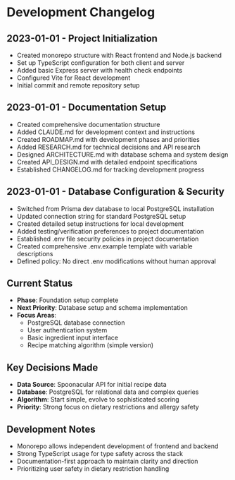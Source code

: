 # Development Changelog

## 2023-01-01 - Project Initialization
- Created monorepo structure with React frontend and Node.js backend
- Set up TypeScript configuration for both client and server
- Added basic Express server with health check endpoints
- Configured Vite for React development
- Initial commit and remote repository setup

## 2023-01-01 - Documentation Setup
- Created comprehensive documentation structure
- Added CLAUDE.md for development context and instructions
- Created ROADMAP.md with development phases and priorities
- Added RESEARCH.md for technical decisions and API research
- Designed ARCHITECTURE.md with database schema and system design
- Created API_DESIGN.md with detailed endpoint specifications
- Established CHANGELOG.md for tracking development progress

## 2023-01-01 - Database Configuration & Security
- Switched from Prisma dev database to local PostgreSQL installation
- Updated connection string for standard PostgreSQL setup
- Created detailed setup instructions for local development
- Added testing/verification preferences to project documentation
- Established .env file security policies in project documentation
- Created comprehensive .env.example template with variable descriptions
- Defined policy: No direct .env modifications without human approval

## Current Status
- **Phase**: Foundation setup complete
- **Next Priority**: Database setup and schema implementation
- **Focus Areas**: 
  - PostgreSQL database connection
  - User authentication system
  - Basic ingredient input interface
  - Recipe matching algorithm (simple version)

## Key Decisions Made
- **Data Source**: Spoonacular API for initial recipe data
- **Database**: PostgreSQL for relational data and complex queries
- **Algorithm**: Start simple, evolve to sophisticated scoring
- **Priority**: Strong focus on dietary restrictions and allergy safety

## Development Notes
- Monorepo allows independent development of frontend and backend
- Strong TypeScript usage for type safety across the stack
- Documentation-first approach to maintain clarity and direction
- Prioritizing user safety in dietary restriction handling